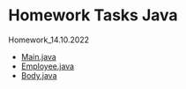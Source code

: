 # Homework Tasks Java

Homework_14.10.2022

- [Main.java](https://github.com/ShumaW/Prof_Tasks_Java/blob/master/Homework_20221014/src/Main.java)
- [Employee.java](https://github.com/ShumaW/Prof_Tasks_Java/blob/master/Homework_20221014/src/Employee.java)
- [Body.java](https://github.com/ShumaW/Prof_Tasks_Java/blob/master/Homework_20221014/src/Body.java)
